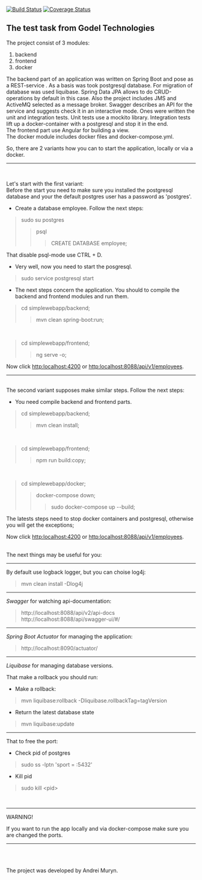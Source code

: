 [![Build Status](https://www.travis-ci.org/Andrewka-Java/simplewebapp.svg?branch=master)](https://www.travis-ci.org/Andrewka-Java/simplewebapp)
[![Coverage Status](https://coveralls.io/repos/github/Andrewka-Java/simplewebapp/badge.svg?branch=master)](https://coveralls.io/github/Andrewka-Java/simplewebapp?branch=master)

The test task from Godel Technologies
---


The project consist of 3 modules:

1.  backend
2.  frontend
3.  docker


The backend part of an application was written on Spring Boot and pose as a REST-service
. As a basis was took postgresql database. For migration of database was used liquibase.
Spring Data JPA allows to do CRUD-operations by default in this case.
Also the project includes JMS and ActiveMQ selected as a message broker. 
Swagger describes an API for the service and suggests check it in an interactive mode. 
Ones were written the unit and integration tests. Unit tests use a mockito library. 
Integration tests lift up a docker-container with a postgresql and stop it in the end.
<br>
The frontend part use Angular for building a view.
<br>
The docker module includes docker files and docker-compose.yml.


So, there are 2 variants how you can to start the application, locally or via a docker.

---
<br>

Let's start with the first variant:
<br>
Before the start you need to make sure you installed the postgresql database and 
your the default postgres user has a password as 'postgres'.

* Create a database employee. Follow the next steps:
>sudo su postgres
>>psql
>>>CREATE DATABASE employee; 

That disable psql-mode use CTRL + D.

* Very well, now you need to start the posgresql.
>sudo service postgresql start  

* The next steps concern the application. You should to compile the backend and frontend modules and run them.
> cd simplewebapp/backend;
>>mvn clean spring-boot:run;


<br>

>cd simplewebapp/frontend;
>>ng serve -o;

Now click <http:localhost:4200> or <http:localhost:8088/api/v1/employees>.

---
<br>
The second variant supposes make similar steps. Follow the next steps:


* You need compile backend and frontend parts.
> cd simplewebapp/backend;
>>mvn clean install;


<br>

>cd simplewebapp/frontend;
>>npm run build:copy;

<br>

>cd simplewebapp/docker;
>> docker-compose down;
>>>sudo docker-compose up --build; 

The latests steps need to stop docker containers and postgresql, otherwise you will get the exceptions;

Now click <http:localhost:4200> or <http:localhost:8088/api/v1/employees>.

<br>
The next things may be useful for you:

---
By default use logback logger, but you can choise log4j:
> mvn clean install -Dlog4j

---
_Swagger_ for watching api-documentation:
> http://localhost:8088/api/v2/api-docs
> http://localhost:8088/api/swagger-ui/#/

---
_Spring Boot Actuator_ for managing the application:
>http://localhost:8090/actuator/

---
_Liquibase_ for managing database versions.

That make a rollback you should run: 
* Make a rollback:
> mvn liquibase:rollback -Dliquibase.rollbackTag=tagVersion
* Return the latest database state
> mvn liquibase:update

---
That to free the port:

* Check pid of postgres
> sudo ss -lptn 'sport = :5432'

* Kill pid
> sudo kill \<pid>

<br>

---
WARNING!

If you want to run the app locally and via docker-compose make sure you are changed the ports.

---
<br>
<br>

The project was developed by Andrei Muryn.
